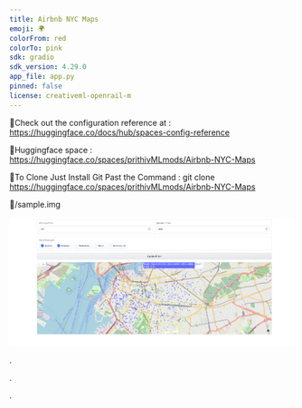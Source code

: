 ```yaml
---
title: Airbnb NYC Maps
emoji: 🌍
colorFrom: red
colorTo: pink
sdk: gradio
sdk_version: 4.29.0
app_file: app.py
pinned: false
license: creativeml-openrail-m
---
```


🚀Check out the configuration reference at : https://huggingface.co/docs/hub/spaces-config-reference

🚀Huggingface space : https://huggingface.co/spaces/prithivMLmods/Airbnb-NYC-Maps

🚀To Clone Just Install Git Past the Command : git clone https://huggingface.co/spaces/prithivMLmods/Airbnb-NYC-Maps

📂/sample.img

![alt text](assets/airbnb.png)

.

.

.
